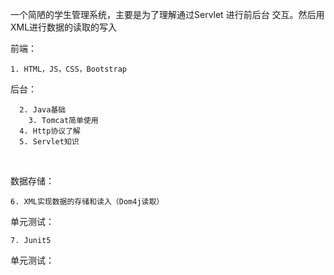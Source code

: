 一个简陋的学生管理系统，主要是为了理解通过Servlet 进行前后台 交互。然后用XML进行数据的读取的写入



前端：

```
1. HTML，JS，CSS，Bootstrap
```



  

后台：

```
  2. Java基础 
	3. Tomcat简单使用
  4. Http协议了解
  5. Servlet知识	
```

  

数据存储：

```
6. XML实现数据的存储和读入（Dom4j读取）
```



单元测试：

```
7. Junit5
```

单元测试：




